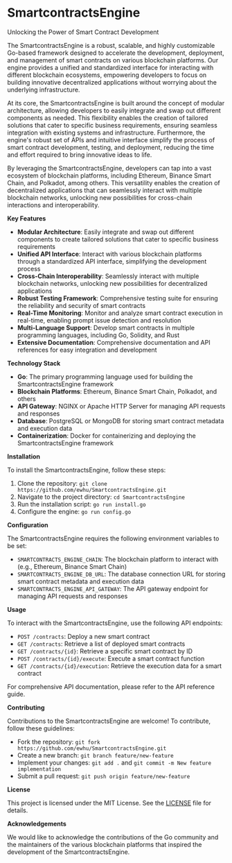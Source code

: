 **SmartcontractsEngine**
======================

Unlocking the Power of Smart Contract Development

The SmartcontractsEngine is a robust, scalable, and highly customizable Go-based framework designed to accelerate the development, deployment, and management of smart contracts on various blockchain platforms. Our engine provides a unified and standardized interface for interacting with different blockchain ecosystems, empowering developers to focus on building innovative decentralized applications without worrying about the underlying infrastructure.

At its core, the SmartcontractsEngine is built around the concept of modular architecture, allowing developers to easily integrate and swap out different components as needed. This flexibility enables the creation of tailored solutions that cater to specific business requirements, ensuring seamless integration with existing systems and infrastructure. Furthermore, the engine's robust set of APIs and intuitive interface simplify the process of smart contract development, testing, and deployment, reducing the time and effort required to bring innovative ideas to life.

By leveraging the SmartcontractsEngine, developers can tap into a vast ecosystem of blockchain platforms, including Ethereum, Binance Smart Chain, and Polkadot, among others. This versatility enables the creation of decentralized applications that can seamlessly interact with multiple blockchain networks, unlocking new possibilities for cross-chain interactions and interoperability.

**Key Features**

* **Modular Architecture**: Easily integrate and swap out different components to create tailored solutions that cater to specific business requirements
* **Unified API Interface**: Interact with various blockchain platforms through a standardized API interface, simplifying the development process
* **Cross-Chain Interoperability**: Seamlessly interact with multiple blockchain networks, unlocking new possibilities for decentralized applications
* **Robust Testing Framework**: Comprehensive testing suite for ensuring the reliability and security of smart contracts
* **Real-Time Monitoring**: Monitor and analyze smart contract execution in real-time, enabling prompt issue detection and resolution
* **Multi-Language Support**: Develop smart contracts in multiple programming languages, including Go, Solidity, and Rust
* **Extensive Documentation**: Comprehensive documentation and API references for easy integration and development

**Technology Stack**

* **Go**: The primary programming language used for building the SmartcontractsEngine framework
* **Blockchain Platforms**: Ethereum, Binance Smart Chain, Polkadot, and others
* **API Gateway**: NGINX or Apache HTTP Server for managing API requests and responses
* **Database**: PostgreSQL or MongoDB for storing smart contract metadata and execution data
* **Containerization**: Docker for containerizing and deploying the SmartcontractsEngine framework

**Installation**

To install the SmartcontractsEngine, follow these steps:

1. Clone the repository: `git clone https://github.com/ewhu/SmartcontractsEngine.git`
2. Navigate to the project directory: `cd SmartcontractsEngine`
3. Run the installation script: `go run install.go`
4. Configure the engine: `go run config.go`

**Configuration**

The SmartcontractsEngine requires the following environment variables to be set:

* `SMARTCONTRACTS_ENGINE_CHAIN`: The blockchain platform to interact with (e.g., Ethereum, Binance Smart Chain)
* `SMARTCONTRACTS_ENGINE_DB_URL`: The database connection URL for storing smart contract metadata and execution data
* `SMARTCONTRACTS_ENGINE_API_GATEWAY`: The API gateway endpoint for managing API requests and responses

**Usage**

To interact with the SmartcontractsEngine, use the following API endpoints:

* `POST /contracts`: Deploy a new smart contract
* `GET /contracts`: Retrieve a list of deployed smart contracts
* `GET /contracts/{id}`: Retrieve a specific smart contract by ID
* `POST /contracts/{id}/execute`: Execute a smart contract function
* `GET /contracts/{id}/execution`: Retrieve the execution data for a smart contract

For comprehensive API documentation, please refer to the API reference guide.

**Contributing**

Contributions to the SmartcontractsEngine are welcome! To contribute, follow these guidelines:

* Fork the repository: `git fork https://github.com/ewhu/SmartcontractsEngine.git`
* Create a new branch: `git branch feature/new-feature`
* Implement your changes: `git add .` and `git commit -m New feature implementation`
* Submit a pull request: `git push origin feature/new-feature`

**License**

This project is licensed under the MIT License. See the [LICENSE](https://github.com/ewhu/SmartcontractsEngine/blob/main/LICENSE) file for details.

**Acknowledgements**

We would like to acknowledge the contributions of the Go community and the maintainers of the various blockchain platforms that inspired the development of the SmartcontractsEngine.
